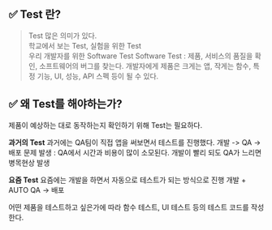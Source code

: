 ## ✅ Test 란?

> Test 많은 의미가 있다.  
> 학교에서 보는 Test, 실험을 위한 Test  
> 우리 개발자를 위한 Software Test
> Software Test : 제품, 서비스의 품질을 확인, 소프트웨어의 버그를 찾는다.
> 개발자에게 제품은 크게는 앱, 작게는 함수, 특정 기능, UI, 성능, API 스펙 등이 될 수 있다.

## ✅ 왜 Test를 해야하는가?

제품이 예상하는 대로 동작하는지 확인하기 위해 Test는 필요하다.

**과거의 Test**
과거에는 QA팀이 직접 앱을 써보면서 테스트를 진행했다.
개발 -> QA -> 배포
문제 발생 : QA에서 시간과 비용이 많이 소모된다. 개발이 빨리 되도 QA가 느리면 병목현상 발생

**요즘 Test**
요즘에는 개발을 하면서 자동으로 테스트가 되는 방식으로 진행
개발 + AUTO QA -> 배포

어떤 제품을 테스트하고 싶은가에 따라 함수 테스트, UI 테스트 등의 테스트 코드를 작성한다.
